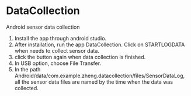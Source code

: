 # DataCollection
Android sensor data collection
1. Install the app through android studio.
2. After installation, run the app DataCollection. Click on STARTLOGDATA when needs to collect sensor data.
3. click the button again when data collection is finished.
4. In USB option, choose File Transfer.
5. In the path Android/data/com.example.zheng.datacollection/files/SensorDataLog, all the sensor data files are named by 
the time when the data was collected.
